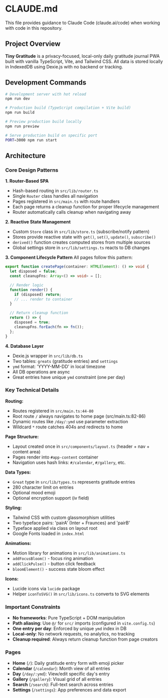 # CLAUDE.md

This file provides guidance to Claude Code (claude.ai/code) when working with code in this repository.

## Project Overview

**Tiny Gratitude** is a privacy-focused, local-only daily gratitude journal PWA built with vanilla TypeScript, Vite, and Tailwind CSS. All data is stored locally in IndexedDB using Dexie.js with no backend or tracking.

## Development Commands

```bash
# Development server with hot reload
npm run dev

# Production build (TypeScript compilation + Vite build)
npm run build

# Preview production build locally
npm run preview

# Serve production build on specific port
PORT=3000 npm run start
```

## Architecture

### Core Design Patterns

**1. Router-Based SPA**
- Hash-based routing in `src/lib/router.ts`
- Single `Router` class handles all navigation
- Pages registered in `src/main.ts` with route handlers
- Each page returns a cleanup function for proper lifecycle management
- Router automatically calls cleanup when navigating away

**2. Reactive State Management**
- Custom `Store` class in `src/lib/store.ts` (subscribe/notify pattern)
- Stores provide reactive state with `get()`, `set()`, `update()`, `subscribe()`
- `derived()` function creates computed stores from multiple sources
- Global settings store in `src/lib/settings.ts` reacts to DB changes

**3. Component Lifecycle Pattern**
All pages follow this pattern:
```typescript
export function createPage(container: HTMLElement): () => void {
  let disposed = false;
  const cleanupFns: Array<() => void> = [];

  // Render logic
  function render() {
    if (disposed) return;
    // ... render to container
  }

  // Return cleanup function
  return () => {
    disposed = true;
    cleanupFns.forEach(fn => fn());
  };
}
```

**4. Database Layer**
- Dexie.js wrapper in `src/lib/db.ts`
- Two tables: `greats` (gratitude entries) and `settings`
- `ymd` format: 'YYYY-MM-DD' in local timezone
- All DB operations are async
- Great entries have unique `ymd` constraint (one per day)

### Key Technical Details

**Routing:**
- Routes registered in `src/main.ts:44-80`
- Root route `/` always navigates to home page (src/main.ts:82-86)
- Dynamic routes like `/day/:ymd` use parameter extraction
- Wildcard `*` route catches 404s and redirects to home

**Page Structure:**
- Layout created once in `src/components/layout.ts` (header + nav + content area)
- Pages render into `#app-content` container
- Navigation uses hash links: `#/calendar`, `#/gallery`, etc.

**Data Types:**
- `Great` type in `src/lib/types.ts` represents gratitude entries
- 280 character limit on entries
- Optional mood emoji
- Optional encryption support (iv field)

**Styling:**
- Tailwind CSS with custom glassmorphism utilities
- Two typeface pairs: 'pairA' (Inter + Fraunces) and 'pairB'
- Typeface applied via class on layout root
- Google Fonts loaded in `index.html`

**Animations:**
- Motion library for animations in `src/lib/animations.ts`
- `addFocusBloom()` - focus ring animation
- `addClickPulse()` - button click feedback
- `bloomElement()` - success state bloom effect

**Icons:**
- Lucide icons via `lucide` package
- Helper `iconToSVG()` in `src/lib/icons.ts` converts to SVG elements

### Important Constraints

- **No frameworks**: Pure TypeScript + DOM manipulation
- **Path aliasing**: Use `@/` for `src/` imports (configured in `vite.config.ts`)
- **One entry per day**: Enforced by unique `ymd` index in DB
- **Local-only**: No network requests, no analytics, no tracking
- **Cleanup required**: Always return cleanup function from page creators

### Pages

- **Home** (`/`): Daily gratitude entry form with emoji picker
- **Calendar** (`/calendar`): Month view of all entries
- **Day** (`/day/:ymd`): View/edit specific day's entry
- **Gallery** (`/gallery`): Visual grid of all entries
- **Search** (`/search`): Full-text search across entries
- **Settings** (`/settings`): App preferences and data export
